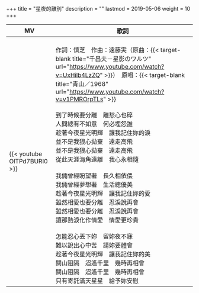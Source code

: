 +++
title = "星夜的離別"
description = ""
lastmod = 2019-05-06
weight = 10
+++

MV  | 歌詞  
--------------|-------
{{< youtube OlTPd7BURI0 >}}|<br/>作詞：慎芝　作曲：遠藤実（原曲：{{< target-blank title="千昌夫－星影のワルツ" url="https://www.youtube.com/watch?v=UxHilb4LzZQ" >}}）　原唱：{{< target-blank title="青山／1968" url="https://www.youtube.com/watch?v=v1PMROrpTLs" >}}<br/><br/>到了時候要分離　離愁心也碎<br/>人間總有不如意　何必埋怨誰<br/>趁著今夜星光明輝　讓我記住妳的淚<br/>並不是我狠心拋棄　遠走高飛<br/>並不是我狠心拋棄　遠走高飛<br/>從此天涯海角遠離　我心永相隨<br/><br/>我倆曾經盼望著　長久相依偎<br/>我倆曾經夢想著　生活總優美<br/>趁著今夜星光明輝　讓我記住妳的愛<br/>雖然相愛也要分離　忍淚說再會<br/>雖然相愛也要分離　忍淚說再會<br/>讓那熱淚化作情愛　情愛更珍貴<br/><br/>怎能忍心丟下妳　留妳夜不寐<br/>難以說出心中苦　請妳要體會<br/>趁著今夜星光明輝　讓我記住妳的美<br/>關山阻隔　迢遙千里　幾時再相會<br/>關山阻隔　迢遙千里　幾時再相會<br/>只有寄託滿天星星　給予妳安慰
